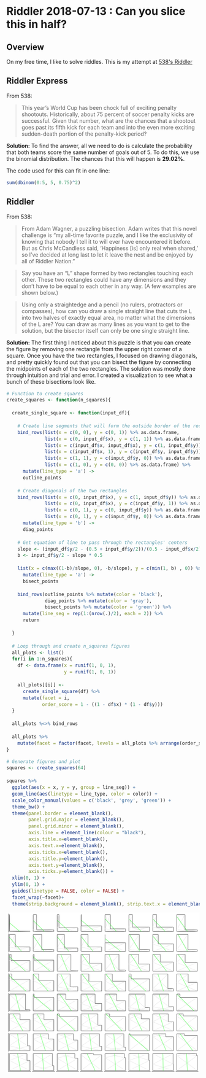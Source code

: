 Riddler 2018-07-13 : Can you slice this in half?
================

Overview
--------

On my free time, I like to solve riddles. This is my attempt at [538's Riddler](https://fivethirtyeight.com/features/can-you-slice-this-in-half/)

Riddler Express
---------------

From 538:

> This year’s World Cup has been chock full of exciting penalty shootouts. Historically, about 75 percent of soccer penalty kicks are successful. Given that number, what are the chances that a shootout goes past its fifth kick for each team and into the even more exciting sudden-death portion of the penalty-kick period?

**Solution:** To find the answer, all we need to do is calculate the probability that both teams score the same number of goals out of 5. To do this, we use the binomial distribution. The chances that this will happen is **29.02%**.

The code used for this can fit in one line:

``` r
sum(dbinom(0:5, 5, 0.75)^2)
```

Riddler
-------

From 538:

> From Adam Wagner, a puzzling bisection. Adam writes that this novel challenge is “my all-time favorite puzzle, and I like the exclusivity of knowing that nobody I tell it to will ever have encountered it before. But as Chris McCandless said, ‘Happiness \[is\] only real when shared,’ so I’ve decided at long last to let it leave the nest and be enjoyed by all of Riddler Nation.”

> Say you have an “L” shape formed by two rectangles touching each other. These two rectangles could have any dimensions and they don’t have to be equal to each other in any way. (A few examples are shown below.)

> Using only a straightedge and a pencil (no rulers, protractors or compasses), how can you draw a single straight line that cuts the L into two halves of exactly equal area, no matter what the dimensions of the L are? You can draw as many lines as you want to get to the solution, but the bisector itself can only be one single straight line.

**Solution:** The first thing I noticed about this puzzle is that you can create the figure by removing one rectangle from the upper right corner of a square. Once you have the two rectangles, I focused on drawing diagonals, and pretty quickly found out that you can bisect the figure by connecting the midpoints of each of the two rectangles. The solution was mostly done through intuition and trial and error. I created a visualization to see what a bunch of these bisections look like.

``` r
# Function to create squares
create_squares <- function(n_squares){
  
  create_single_square <- function(input_df){
    
    # Create line segments that will form the outside border of the rectangles
    bind_rows(list(x = c(0, 0), y = c(0, 1)) %>% as.data.frame,
              list(x = c(0, input_df$x), y = c(1, 1)) %>% as.data.frame,
              list(x = c(input_df$x, input_df$x), y = c(1, input_df$y)) %>% as.data.frame,
              list(x = c(input_df$x, 1), y = c(input_df$y, input_df$y)) %>% as.data.frame,
              list(x = c(1, 1), y = c(input_df$y, 0)) %>% as.data.frame,
              list(x = c(1, 0), y = c(0, 0)) %>% as.data.frame) %>%
      mutate(line_type = 'a') ->
      outline_points
    
    # Create diagonals of the two rectangles
    bind_rows(list(x = c(0, input_df$x), y = c(1, input_df$y)) %>% as.data.frame,
              list(x = c(0, input_df$x), y = c(input_df$y, 1)) %>% as.data.frame,
              list(x = c(0, 1), y = c(0, input_df$y)) %>% as.data.frame,
              list(x = c(0, 1), y = c(input_df$y, 0)) %>% as.data.frame) %>%
      mutate(line_type = 'b') ->
      diag_points
    
    # Get equation of line to pass through the rectangles' centers
    slope <- (input_df$y/2 - (0.5 + input_df$y/2))/(0.5 - input_df$x/2)
    b <- input_df$y/2 - slope * 0.5
    
    list(x = c(max((1-b)/slope, 0), -b/slope), y = c(min(1, b) , 0)) %>% as.data.frame %>%
      mutate(line_type = 'a') ->
      bisect_points
    
    bind_rows(outline_points %>% mutate(color = 'black'), 
              diag_points %>% mutate(color = 'gray'), 
              bisect_points %>% mutate(color = 'green')) %>%
      mutate(line_seg = rep(1:(nrow(.)/2), each = 2)) %>%
      return
    
  }
  
  # Loop through and create n_squares figures
  all_plots <- list()
  for(i in 1:n_squares){
    df <- data.frame(x = runif(1, 0, 1),
                     y = runif(1, 0, 1))
    
    all_plots[[i]] <- 
      create_single_square(df) %>% 
      mutate(facet = i,
             order_score = 1 - ((1 - df$x) * (1 - df$y)))
  }
  
  all_plots %<>% bind_rows
  
  all_plots %>%
    mutate(facet = factor(facet, levels = all_plots %>% arrange(order_score) %>% pull(facet) %>% unique)) %>% return
}
```

``` r
# Generate figures and plot
squares <- create_squares(64)

squares %>%
  ggplot(aes(x = x, y = y, group = line_seg)) +
  geom_line(aes(linetype = line_type, color = color)) +
  scale_color_manual(values = c('black', 'grey', 'green')) + 
  theme_bw() + 
  theme(panel.border = element_blank(), 
        panel.grid.major = element_blank(),
        panel.grid.minor = element_blank(), 
        axis.line = element_line(colour = "black"),
        axis.title.x=element_blank(),
        axis.text.x=element_blank(),
        axis.ticks.x=element_blank(),
        axis.title.y=element_blank(),
        axis.text.y=element_blank(),
        axis.ticks.y=element_blank()) +
  xlim(0, 1) +
  ylim(0, 1) + 
  guides(linetype = FALSE, color = FALSE) +
  facet_wrap(~facet)+ 
  theme(strip.background = element_blank(), strip.text.x = element_blank())
```

![](work_files/figure-markdown_github-ascii_identifiers/unnamed-chunk-2-1.png)
